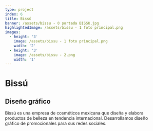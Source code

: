 ```yaml
---
type: project
index: 6
title: Bissú
banner: /assets/bissu - 0 portada BISSU.jpg
highlightedImage: /assets/bissu - 1 foto principal.png
images:
  - height: '3'
    image: /assets/bissu - 1 foto principal.png
    width: '2'
  - height: '3'
    image: /assets/bissu - 2.png
    width: '1'
---
```

# Bissú

## Diseño gráfico

Bissú es una empresa de cosméticos mexicana que diseña y elabora productos de belleza en tendencia internacional. Desarrollamos diseño gráfico de promocionales para sus redes sociales.
